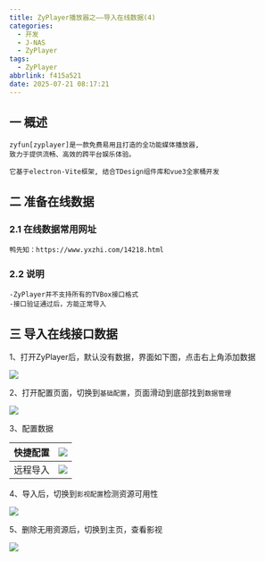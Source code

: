 ```yaml
---
title: ZyPlayer播放器之——导入在线数据(4)
categories:
  - 开发
  - J-NAS
  - ZyPlayer
tags:
  - ZyPlayer
abbrlink: f415a521
date: 2025-07-21 08:17:21
---
```

## 一 概述

```
zyfun[zyplayer]是一款免费易用且打造的全功能媒体播放器, 
致力于提供流畅、高效的跨平台娱乐体验。

它基于electron-Vite框架, 结合TDesign组件库和vue3全家桶开发
```

<!--more-->

## 二 准备在线数据

### 2.1 在线数据常用网址

```
鸭先知：https://www.yxzhi.com/14218.html
```

### 2.2 说明

```
-ZyPlayer并不支持所有的TVBox接口格式
-接口验证通过后，方能正常导入
```

## 三 导入在线接口数据

1、打开ZyPlayer后，默认没有数据，界面如下图，点击右上角添加数据

![][1]

2、打开配置页面，切换到`基础配置`，页面滑动到底部找到`数据管理`

![][2]

3、配置数据

| 快捷配置 | ![][3] |
| -------- | ------ |
| 远程导入 | ![][4] |

4、导入后，切换到`影视配置`检测资源可用性

![][5]

5、删除无用资源后，切换到主页，查看影视

![][6]



[1]:https://cdn.jsdelivr.net/gh/PGzxc/CDN/blog-nas/zyplayer-4-online-open-empty-1.png
[2]:https://cdn.jsdelivr.net/gh/PGzxc/CDN/blog-nas/zyplayer-4-online-data-manager-2.png
[3]:https://cdn.jsdelivr.net/gh/PGzxc/CDN/blog-nas/zyplayer-4-online-import-way1-3.png
[4]:https://cdn.jsdelivr.net/gh/PGzxc/CDN/blog-nas/zyplayer-4-online-import-way2-4.png
[5]:https://cdn.jsdelivr.net/gh/PGzxc/CDN/blog-nas/zyplayer-4-online-check-use-5.png
[6]:https://cdn.jsdelivr.net/gh/PGzxc/CDN/blog-nas/zyplayer-4-online-data-show-6.png
